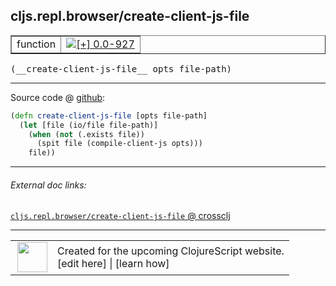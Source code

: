 ## cljs.repl.browser/create-client-js-file



 <table border="1">
<tr>
<td>function</td>
<td><a href="https://github.com/cljsinfo/cljs-api-docs/tree/0.0-927"><img valign="middle" alt="[+] 0.0-927" title="Added in 0.0-927" src="https://img.shields.io/badge/+-0.0--927-lightgrey.svg"></a> </td>
</tr>
</table>


 <samp>
(__create-client-js-file__ opts file-path)<br>
</samp>

---







Source code @ [github](https://github.com/clojure/clojurescript/blob/r2138/src/clj/cljs/repl/browser.clj#L205-L209):

```clj
(defn create-client-js-file [opts file-path]
  (let [file (io/file file-path)]
    (when (not (.exists file))
      (spit file (compile-client-js opts)))
    file))
```

<!--
Repo - tag - source tree - lines:

 <pre>
clojurescript @ r2138
└── src
    └── clj
        └── cljs
            └── repl
                └── <ins>[browser.clj:205-209](https://github.com/clojure/clojurescript/blob/r2138/src/clj/cljs/repl/browser.clj#L205-L209)</ins>
</pre>

-->

---



###### External doc links:

[`cljs.repl.browser/create-client-js-file` @ crossclj](http://crossclj.info/fun/cljs.repl.browser/create-client-js-file.html)<br>

---

 <table>
<tr><td>
<img valign="middle" align="right" width="48px" src="http://i.imgur.com/Hi20huC.png">
</td><td>
Created for the upcoming ClojureScript website.<br>
[edit here] | [learn how]
</td></tr></table>

[edit here]:https://github.com/cljsinfo/cljs-api-docs/blob/master/cljsdoc/cljs.repl.browser_create-client-js-file.cljsdoc
[learn how]:https://github.com/cljsinfo/cljs-api-docs/wiki/cljsdoc-files

<!--

This information was too distracting to show to readers, but I'll leave it
commented here since it is helpful to:

- pretty-print the data used to generate this document
- and show how to retrieve that data



The API data for this symbol:

```clj
{:ns "cljs.repl.browser",
 :name "create-client-js-file",
 :type "function",
 :signature ["[opts file-path]"],
 :source {:code "(defn create-client-js-file [opts file-path]\n  (let [file (io/file file-path)]\n    (when (not (.exists file))\n      (spit file (compile-client-js opts)))\n    file))",
          :title "Source code",
          :repo "clojurescript",
          :tag "r2138",
          :filename "src/clj/cljs/repl/browser.clj",
          :lines [205 209]},
 :full-name "cljs.repl.browser/create-client-js-file",
 :full-name-encode "cljs.repl.browser_create-client-js-file",
 :history [["+" "0.0-927"]]}

```

Retrieve the API data for this symbol:

```clj
;; from Clojure REPL
(require '[clojure.edn :as edn])
(-> (slurp "https://raw.githubusercontent.com/cljsinfo/cljs-api-docs/catalog/cljs-api.edn")
    (edn/read-string)
    (get-in [:symbols "cljs.repl.browser/create-client-js-file"]))
```

-->
